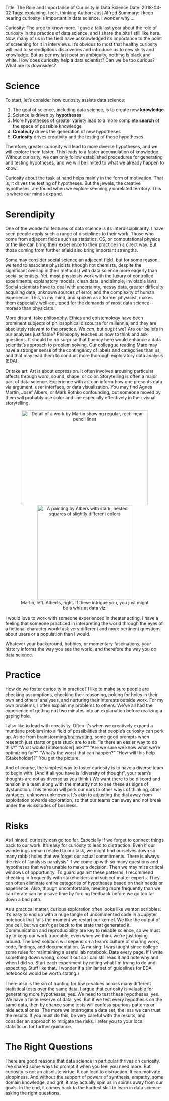 Title: The Role and Importance of Curiosity in Data Science
Date: 2018-04-02
Tags: explaining, tech, thinking
Author: Just Alfred
Summary: I keep hearing curiosity is important in data science. I wonder why....

Curiosity: The urge to know more.
I gave a talk last year about the role of curiosity in the practice of data science,
and I share the bits I still like here.
Now, many of us in the field have acknowledged its importance to the point of screening for it in interviews.
It’s obvious to most that healthy curiosity will lead to
serendipitous discoveries and introduce us to new skills and knowledge.
But as per my last post on ambiguity, nothing is black and white.
How does curiosity help a data scientist? Can we be too curious? What are its downsides?

# Science

To start, let’s consider how curiosity assists data science:

1. The goal of science, including data science, is to create new **knowledge**
2. Science is driven by **hypotheses**
3. More hypotheses of greater variety lead to a more complete **search** of the space of possible knowledge
4. **Creativity** drives the generation of new hypotheses
5. **Curiosity** drives creativity and the testing of those hypotheses

Therefore, greater curiosity will lead to more diverse hypotheses, and we will explore them faster.
This leads to a faster accumulation of knowledge.
Without curiosity, we can only follow established procedures for generating and testing hypotheses,
and we will be limited to what we already happen to know.

Curiosity about the task at hand helps mainly in the form of motivation.
That is, it drives the testing of hypotheses.
But the jewels, the creative hypotheses, are found when we explore seemingly unrelated territory.
This is where our minds expand.

# Serendipity

One of the wonderful features of data science is its interdisciplinarity.
I have seen people apply such a range of disciplines to their work.
Those who come from adjacent fields such as statistics, CS,
or computational physics or the like can bring their experience to their practice in a direct way.
But those coming from further afield also bring important strengths.

Some may consider social science an adjacent field, but for some reason, we tend to associate physicists
(though not chemists, despite the significant overlap in their methods)
with data science more eagerly than social scientists.
Yet, most physicists work with the luxury of
controlled experiments, explanatory models, clean data, and simple, inviolable laws.
Social scientists have to deal with
uncertainty, messy data, greater difficulty acquiring data,
unknown sources of error, and the complexity of human experience.
This, in my mind, and spoken as a former physicist, makes them
[especially well-equipped](https://cacm.acm.org/magazines/2018/3/225484-computational-social-science-computer-science-social-data/fulltext)
for the demands of most data science--moreso than physicists.

More distant, take philosophy.
Ethics and epistemology have been prominent subjects of philosophical discourse for millennia,
and they are absolutely relevant to the practice.
We *can*, but *ought* we?
Are our beliefs in our analyses justifiable? Philosophy teaches us how to think and ask questions.
It should be no surprise that fluency here would enhance a data scientist’s approach to problem solving.
Our colleague reading Marx may have a stronger sense of the contingency of labels and categories than us,
and that may lead them to conduct more thorough exploratory data analysis (EDA).

Or take art.
Art is about expression.
It often involves arousing particular affects through word, sound, shape, or color.
Storytelling is often a major part of data science.
Experience with art can inform how one presents data via argument, user interface, or data visualization.
You may find Agnes Martin, Josef Albers, or Mark Rothko confounding,
but someone moved by them will probably use color and line especially effectively in their visual storytelling.


<div style="text-align:center" markdown="1">
<figure>
  <a href="https://www.flickr.com/photos/jkannenberg/3538952506/in/photostream/">
    <img src="https://farm3.staticflickr.com/2266/3538952506_0a828273ba_z_d.jpg" alt="Detail of a work by Martin showing regular, rectilinear pencil lines" width="400" height="300">
  </a>
  <a href="https://upload.wikimedia.org/wikipedia/en/2/20/Josef_Albers%27s_painting_%27Homage_to_the_Square%27%2C_1965.jpg">
    <img src="https://upload.wikimedia.org/wikipedia/en/2/20/Josef_Albers%27s_painting_%27Homage_to_the_Square%27%2C_1965.jpg" alt="A painting by Albers with stark, nested squares of slightly different colors" width="300" height="300">
  </a>
  <figcaption>Martin, left. Alberts, right. If these intrigue you, you just might be a whiz at data viz.</figcaption>
</figure>
</div>

I would love to work with someone experienced in theater acting.
I have a feeling that someone practiced in interpreting the world
through the eyes of a fictional character would ask very different and more pertinent questions
about users or a population than I would.

Whatever your background, hobbies, or momentary fascinations,
your history informs the way you see the world, and therefore the way you do data science.

# Practice

How do we foster curiosity in practice?
I like to make sure people are checking assumptions, checking their reasoning,
poking for holes in their own and others’ analyses, and nurturing their interests outside work.
For my own problems, I often explain my problems to others.
We’ve all had the experience of getting not two minutes into an explanation before realizing a gaping hole.

I also like to lead with creativity.
Often it’s when we creatively expand a mundane problem into a field of possibilities that
people’s curiosity can perk up.
Aside from brainstorming/[brainwriting](https://www.creativityatwork.com/2011/01/10/brainwriting/),
some good prompts when research just starts or gets stuck are to ask:
“Is there an easier way to do this?”
“What would [Stakeholder] ask?"”
“Are we sure we know what we’re optimizing for?”
“What’s the worst that can happen?”
“How will this help [Stakeholder]?”
You get the picture.

And of course, the simplest way to foster curiosity is to have a diverse team to begin with.
(And if all you have is “diversity of thought”, your team’s thoughts are not as diverse as you think.)
We want there to be discord and tension in a team along with the maturity not to see these as signs of dysfunction.
This tension will perk our ears to other ways of thinking, other vantages, unknown unknowns.
It’s akin to adjusting the dial away from exploitation towards exploration,
so that our teams can sway and not break under the vicissitudes of business.

# Risks

As I hinted, curiosity can go too far.
Especially if we forget to connect things back to our work.
It’s easy for curiosity to lead to distraction.
Even if our wanderings remain related to our task, we might find ourselves down so many rabbit holes that
we forget our actual commitments.
There is always the risk of “analysis paralysis” if
we come up with so many questions and hypotheses that we’re unable to make a decision.
Then we may miss critical windows of opportunity.
To guard against these patterns, I recommend checking in frequently with stakeholders and subject matter experts.
They can often eliminate entire categories of hypotheses based on their needs or experience.
Also, though uncomfortable, meeting more frequently than we can iterate can help
save time by forcing feedback before we go too far down a bad path.

As a practical matter, curious exploration often looks like wanton scribbles.
It’s easy to end up with a huge tangle of uncommented code in a Jupyter notebook
that fails the moment we restart our kernel.
We like the output of one cell, but we can't get back to the state that generated it.
Communication and reproducibility are key to reliable science,
so we must try to keep our work traceable, even when we think we're just toying around.
The best solution will depend on a team’s culture of sharing work, code, findings, and documentation.
(A musing: I was taught since college some rules for maintaining a useful lab notebook.
Date every page.
If I write something down wrong, cross it out so I can still read it and note why and when I did so.
Start each experiment by noting what I'm trying to do and expecting.
Stuff like that.
I wonder if a similar set of guidelines for EDA notebooks would be worth stating.)

There also is the sin of hunting for low p-values across many different statistical tests over the same data.
I argue that curiosity is valuable for generating more hypotheses, yes.
We need to test these hypotheses, yes.
We have a finite reserve of data, yes.
But if we test every hypothesis on the same data,
then by chance some tests will confess spurious patterns or hide actual ones.
The more we interrogate a data set, the less we can trust the results.
If you must do this, be very careful with the results, and consider an approach to mitigate the risks.
I refer you to your local statistician for further guidance.

# The Right Questions

There are good reasons that data science in particular thrives on curiosity.
I’ve shared some ways to prompt it when you feel you need more.
But curiosity is not an absolute virtue.
It can lead to distraction.
It can motivate sloppiness.
And without the support of powers of synthesis, empathy, some domain knowledge, and grit,
it may actually spin us in spirals away from our goals.
In the end, it comes back to the hardest skill to learn in data science: asking the right questions.
